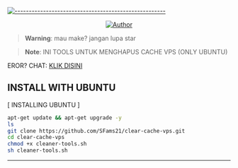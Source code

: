 [![-----------------------------------------------------](https://raw.githubusercontent.com/andreasbm/readme/master/assets/lines/colored.png)](#table-of-contents)
 
<p align="center">
<a href="https://SFams21"><img title="Author" src="https://img.shields.io/badge/Author-SFams21-red.svg?style=for-the-badge&logo=github"></a>
</p>


 > **Warning**: mau make? jangan lupa star

 > **Note**: INI TOOLS UNTUK MENGHAPUS CACHE VPS (ONLY UBUNTU)
 

EROR? CHAT: [KLIK DISINI](https://wa.me/6289637959432)

## INSTALL WITH UBUNTU

[ INSTALLING UBUNTU ]

```bash
apt-get update && apt-get upgrade -y
ls
git clone https://github.com/SFams21/clear-cache-vps.git
cd clear-cache-vps
chmod +x cleaner-tools.sh
sh cleaner-tools.sh

```
---------
